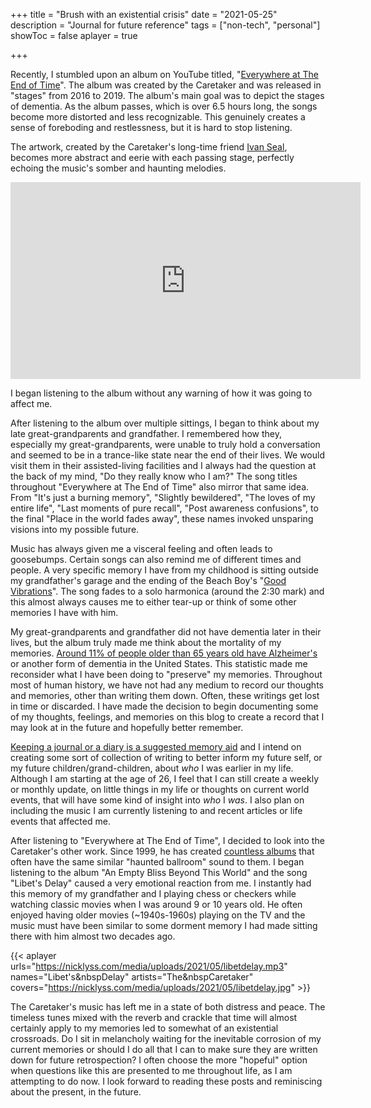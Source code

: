 +++
title = "Brush with an existential crisis"
date = "2021-05-25"
description = "Journal for future reference"
tags = ["non-tech", "personal"]
showToc = false
aplayer = true

+++

Recently, I stumbled upon an album on YouTube titled, "[Everywhere at The End of Time](https://www.wikiwand.com/en/Everywhere_at_the_End_of_Time)".  The album was created by the Caretaker and was released in "stages" from 2016 to 2019.  The album's main goal was to depict the stages of dementia.  As the album passes, which is over 6.5 hours long, the songs become more distorted and less recognizable.  This genuinely creates a sense of foreboding and restlessness, but it is hard to stop listening.  
<!--more-->
The artwork, created by the Caretaker's long-time friend [Ivan Seal](http://ivanseal.com/), becomes more abstract and eerie with each passing stage, perfectly echoing the music's somber and haunting melodies.
<iframe width="560" height="315" src="https://www.youtube-nocookie.com/embed/wJWksPWDKOc" title="YouTube video player" frameborder="0" allow="accelerometer; autoplay; clipboard-write; encrypted-media; gyroscope; picture-in-picture" allowfullscreen></iframe>

I began listening to the album without any warning of how it was going to affect me.  

After listening to the album over multiple sittings, I began to think about my late great-grandparents and grandfather.  I remembered how they, especially my great-grandparents, were unable to truly hold a conversation and seemed to be in a trance-like state near the end of their lives.  We would visit them in their assisted-living facilities and I always had the question at the back of my mind, "Do they really know who I am?"  The song titles throughout "Everywhere at The End of Time" also mirror that same idea.  From "It's just a burning memory", "Slightly bewildered", "The loves of my entire life", "Last moments of pure recall", "Post awareness confusions", to the final "Place in the world fades away", these names invoked unsparing visions into my possible future.

Music has always given me a visceral feeling and often leads to goosebumps.  Certain songs can also remind me of different times and people.  A very specific memory I have from my childhood is sitting outside my grandfather's garage and the ending of the Beach Boy's "[Good Vibrations](https://www.youtube.com/watch?v=Eab_beh07HU)".  The song fades to a solo harmonica (around the 2:30 mark) and this almost always causes me to either tear-up or think of some other memories I have with him.  

My great-grandparents and grandfather did not have dementia later in their lives, but the album truly made me think about the mortality of my memories.  [Around 11% of people older than 65 years old have Alzheimer's](https://www.alz.org/alzheimers-dementia/facts-figures#prevalence) or another form of dementia in the United States.  This statistic made me reconsider what I have been doing to "preserve" my memories.  Throughout most of human history, we have not had any medium to record our thoughts and memories, other than writing them down.  Often, these writings get lost in time or discarded.  I have made the decision to begin documenting some of my thoughts, feelings, and memories on this blog to create a record that I may look at in the future and hopefully better remember.  

[Keeping a journal or a diary is a suggested memory aid](https://www.alzheimers.org.uk/get-support/staying-independent/traditional-memory-aids) and I intend on creating some sort of collection of writing to better inform my future self, or my future children/grand-children, about *who* I was earlier in my life.  Although I am starting at the age of 26, I feel that I can still create a weekly or monthly update, on little things in my life or thoughts on current world events, that will have some kind of insight into *who* I *was*.  I also plan on including the music I am currently listening to and recent articles or life events that affected me.  

After listening to "Everywhere at The End of Time", I decided to look into the Caretaker's other work.  Since 1999, he has created [countless albums](https://www.wikiwand.com/en/The_Caretaker_(musician)#/Discography) that often have the same similar "haunted ballroom" sound to them.  I began listening to the album "An Empty Bliss Beyond This World" and the song "Libet's Delay" caused a very emotional reaction from me.  I instantly had this memory of my grandfather and I playing chess or checkers while watching classic movies when I was around 9 or 10 years old.  He often enjoyed having older movies (~1940s-1960s) playing on the TV and the music must have been similar to some dorment memory I had made sitting there with him almost two decades ago.  

{{< aplayer urls="https://nicklyss.com/media/uploads/2021/05/libetdelay.mp3" names="Libet's&nbspDelay" artists="The&nbspCaretaker" covers="https://nicklyss.com/media/uploads/2021/05/libetdelay.jpg" >}}

The Caretaker's music has left me in a state of both distress and peace.  The timeless tunes mixed with the reverb and crackle that time will almost certainly apply to my memories led to somewhat of an existential crossroads.  Do I sit in melancholy waiting for the inevitable corrosion of my current memories or should I do all that I can to make sure they are written down for future retrospection?  I often choose the more "hopeful" option when questions like this are presented to me throughout life, as I am attempting to do now.  I look forward to reading these posts and reminiscing about the present, in the future.  

